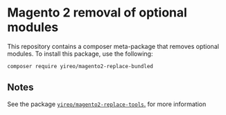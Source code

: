 # Magento 2 removal of optional modules
This repository contains a composer meta-package that removes optional modules. To install this package, use the following:

    composer require yireo/magento2-replace-bundled

## Notes
See the package [`yireo/magento2-replace-tools`.](https://github.com/yireo/magento2-replace-tools) for more information
